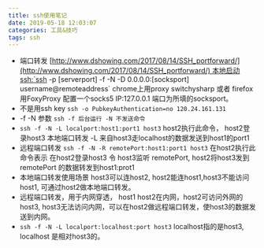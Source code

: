 ```yaml
---
title: ssh使用笔记
date: 2019-05-18 12:03:07
categories: 工具&技巧 
tags: ssh
---
```


- 端口转发 [http://www.dshowing.com/2017/08/14/SSH_portforward/](http://www.dshowing.com/2017/08/14/SSH_portforward/) 本地启动ssh:`ssh -p [serverport] -f -N -D 0.0.0.0:[socksport] username@remoteaddress` chrome上用proxy switchysharp 或者 firefox 用FoxyProxy 配置一个socks5 IP:127.0.0.1 端口为所填的socksport。
- 不是用ssh key ```ssh -o PubkeyAuthentication=no 120.24.161.131 ```
- -f -N 参数 ```ssh -f 后台运行 -N 不发送命令```
- ```ssh -f -N -L localport:host1:port1 host3``` host2执行此命令， host2登录host3 本地端口转发 -L 来自host3走localhost的数据发送到host1的port1
- 远程端口转发 ```ssh -f -N -R remotePort:host1:port1 host3``` 在host2执行此命令表示 在host2登录host3 令 host3监听 remotePort, host2将host3发到 remotePort 的数据转发到host1:prot1
- 本地端口转发使用场景 host3可以连host2, host2能连host1,host3不能访问host1, 可通过host2做本地端口转发。 
- 远程端口转发，用于内网穿透， host1 host2在内网，host2可访问外网的host3, host3无法访问内网，可以在host2做远程端口转发，使host3的数据发送到内网。
- ```ssh -f -N -L localport:localhost:port host3``` localhost指的是host3, localhost 是相对host3的。
